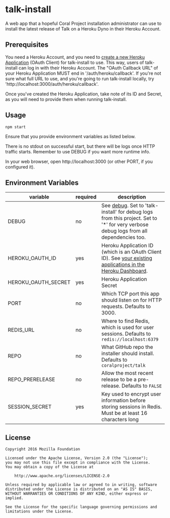 # talk-install

A web app that a hopeful Coral Project installation administrator can use to install the latest release of Talk on a Heroku Dyno in their Heroku Account.

## Prerequisites

You need a Heroku Account, and you need to [create a new Heroku Application](https://dashboard.heroku.com/account/clients/new) (OAuth Client) for talk-install to use. This way, users of talk-install can log in with their Heroku Account. The "OAuth Callback URL" of your Heroku Application MUST end in '/auth/heroku/callback'. If you're not sure what full URL to use, and you're going to run talk-install locally, try 'http://localhost:3000/auth/heroku/callback'.

Once you've created the Heroku Application, take note of its ID and Secret, as you will need to provide them when running talk-install.

## Usage

```
npm start
```

Ensure that you provide environment variables as listed below.

There is no stdout on successful start, but there will be logs once HTTP traffic starts. Remember to use DEBUG if you want more runtime info.

In your web browser, open http://localhost:3000 (or other PORT, if you configured it).

## Environment Variables

| variable            | required                | description                                                                                                                                                                                                                   |
|---------------------|-------------------------|-------------------------------------------------------------------------------------------------------------------------------------------------------------------------------------------------------------------------------|
| DEBUG               | no                      | See [debug](http://npm.im/debug). Set to 'talk-install' for debug logs from this project. Set to '*' for very verbose debug logs from all dependencies too.                                                                   |
| HEROKU_OAUTH_ID     | yes                     | Heroku Application ID (which is an OAuth Client ID). See [your existing applications in the Heroku Dashboard](https://dashboard.heroku.com/account/applications).                                                             |
| HEROKU_OAUTH_SECRET | yes                     | Heroku Application Secret                                                                                                                                                                                                     |
| PORT                | no                      | Which TCP port this app should listen on for HTTP requests. Defaults to 3000.                                                                                                                                                 |
| REDIS_URL           | no                     | Where to find Redis, which is used for user sessions. Defaults to `redis://localhost:6379` |
| REPO                | no                    | What GitHub repo the installer should install. Defaults to `coralproject/talk` |
| REPO_PRERELEASE     | no | Allow the most recent release to be a pre-release. Defaults to `FALSE` |
| SESSION_SECRET      | yes                     | Key used to encrypt user information before storing sessions in Redis. Must be at least 16 characters long |


## License

    Copyright 2016 Mozilla Foundation

    Licensed under the Apache License, Version 2.0 (the "License");
    you may not use this file except in compliance with the License.
    You may obtain a copy of the License at

        http://www.apache.org/licenses/LICENSE-2.0

    Unless required by applicable law or agreed to in writing, software distributed under the License is distributed on an "AS IS" BASIS, WITHOUT WARRANTIES OR CONDITIONS OF ANY KIND, either express or implied.

    See the License for the specific language governing permissions and limitations under the License.
